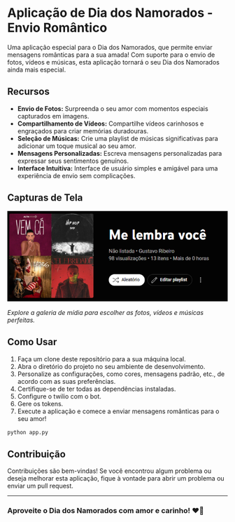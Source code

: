 # Aplicação de Dia dos Namorados - Envio Romântico

Uma aplicação especial para o Dia dos Namorados, que permite enviar mensagens românticas para a sua amada! Com suporte para o envio de fotos, vídeos e músicas, esta aplicação tornará o seu Dia dos Namorados ainda mais especial.

## Recursos

- **Envio de Fotos:** Surpreenda o seu amor com momentos especiais capturados em imagens.
- **Compartilhamento de Vídeos:** Compartilhe vídeos carinhosos e engraçados para criar memórias duradouras.
- **Seleção de Músicas:** Crie uma playlist de músicas significativas para adicionar um toque musical ao seu amor.
- **Mensagens Personalizadas:** Escreva mensagens personalizadas para expressar seus sentimentos genuínos.
- **Interface Intuitiva:** Interface de usuário simples e amigável para uma experiência de envio sem complicações.

## Capturas de Tela

![Galeria de Mídia](Screenshot.png)

*Explore a galeria de mídia para escolher as fotos, vídeos e músicas perfeitas.*

## Como Usar

1. Faça um clone deste repositório para a sua máquina local.
2. Abra o diretório do projeto no seu ambiente de desenvolvimento.
3. Personalize as configurações, como cores, mensagens padrão, etc., de acordo com as suas preferências.
4. Certifique-se de ter todas as dependências instaladas.
5. Configure o twilio com o bot.
6. Gere os tokens.
7. Execute a aplicação e comece a enviar mensagens românticas para o seu amor!

```bash
python app.py
```

## Contribuição

Contribuições são bem-vindas! Se você encontrou algum problema ou deseja melhorar esta aplicação, fique à vontade para abrir um problema ou enviar um pull request.

---

### Aproveite o Dia dos Namorados com amor e carinho! ❤️🌹


